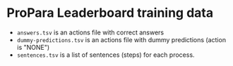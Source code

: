 # ProPara Leaderboard training data

* `answers.tsv` is an actions file with correct answers
* `dummy-predictions.tsv` is an actions file with dummy predictions (action is "NONE") 
* `sentences.tsv` is a list of sentences (steps) for each process.
